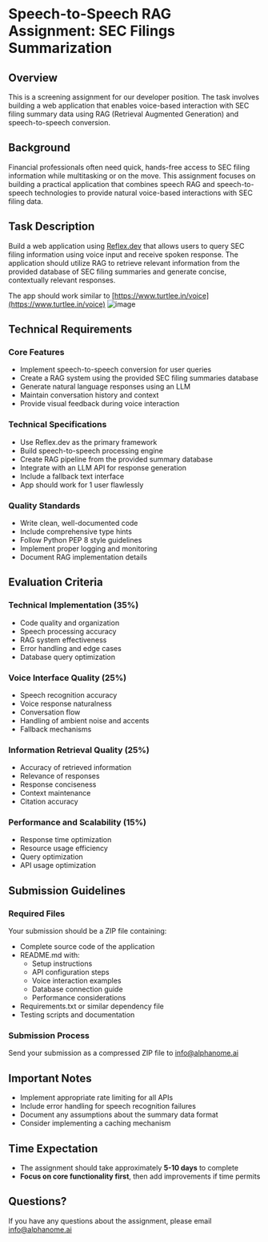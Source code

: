 # Speech-to-Speech RAG Assignment: SEC Filings Summarization

## Overview
This is a screening assignment for our developer position. The task involves building a web application that enables voice-based interaction with SEC filing summary data using RAG (Retrieval Augmented Generation) and speech-to-speech conversion.

## Background
Financial professionals often need quick, hands-free access to SEC filing information while multitasking or on the move. This assignment focuses on building a practical application that combines speech RAG and speech-to-speech technologies to provide natural voice-based interactions with SEC filing data.

## Task Description
Build a web application using [Reflex.dev](https://reflex.dev/) that allows users to query SEC filing information using voice input and receive spoken response. The application should utilize RAG to retrieve relevant information from the provided database of SEC filing summaries and generate concise, contextually relevant responses.

The app should work similar to [https://www.turtlee.in/voice](https://www.turtlee.in/voice)
![image](https://github.com/user-attachments/assets/0b29a9c3-af33-44eb-ac50-0ca07c1a0bf7)



## Technical Requirements

### Core Features
- Implement speech-to-speech conversion for user queries
- Create a RAG system using the provided SEC filing summaries database
- Generate natural language responses using an LLM
- Maintain conversation history and context
- Provide visual feedback during voice interaction

### Technical Specifications
- Use Reflex.dev as the primary framework
- Build speech-to-speech processing engine
- Create RAG pipeline from the provided summary database
- Integrate with an LLM API for response generation
- Include a fallback text interface
- App should work for 1 user flawlessly

### Quality Standards
- Write clean, well-documented code
- Include comprehensive type hints
- Follow Python PEP 8 style guidelines
- Implement proper logging and monitoring
- Document RAG implementation details

## Evaluation Criteria 

### Technical Implementation (35%)
- Code quality and organization
- Speech processing accuracy
- RAG system effectiveness
- Error handling and edge cases
- Database query optimization

### Voice Interface Quality (25%)
- Speech recognition accuracy
- Voice response naturalness
- Conversation flow
- Handling of ambient noise and accents
- Fallback mechanisms

### Information Retrieval Quality (25%)
- Accuracy of retrieved information
- Relevance of responses
- Response conciseness
- Context maintenance
- Citation accuracy

### Performance and Scalability (15%)
- Response time optimization
- Resource usage efficiency
- Query optimization
- API usage optimization

## Submission Guidelines

### Required Files
Your submission should be a ZIP file containing:
- Complete source code of the application
- README.md with:
  - Setup instructions
  - API configuration steps
  - Voice interaction examples
  - Database connection guide
  - Performance considerations
- Requirements.txt or similar dependency file
- Testing scripts and documentation

### Submission Process
Send your submission as a compressed ZIP file to info@alphanome.ai

## Important Notes
- Implement appropriate rate limiting for all APIs
- Include error handling for speech recognition failures
- Document any assumptions about the summary data format
- Consider implementing a caching mechanism

## Time Expectation
- The assignment should take approximately **5-10 days** to complete
- **Focus on core functionality first**, then add improvements if time permits

## Questions?
If you have any questions about the assignment, please email info@alphanome.ai
